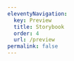 ```yaml
---
eleventyNavigation:
  key: Preview
  title: Storybook
  order: 4
  url: /preview
permalink: false
---
```


